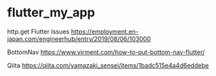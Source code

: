 # flutter_my_app

http.get Flutter Issues
https://employment.en-japan.com/engineerhub/entry/2019/08/06/103000

BottomNav
https://www.virment.com/how-to-put-bottom-nav-flutter/

Qiita
https://qiita.com/yamazaki_sensei/items/1badc515e4a4d6eddebe
